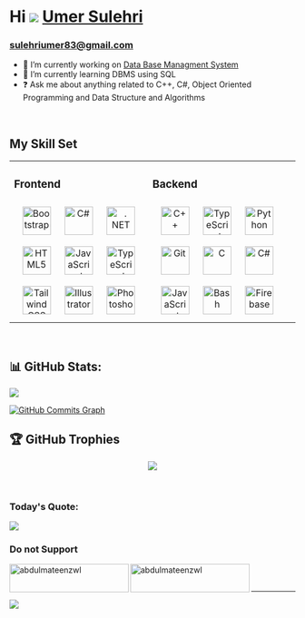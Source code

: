 # Hi ![](https://user-images.githubusercontent.com/18350557/176309783-0785949b-9127-417c-8b55-ab5a4333674e.gif) [Umer Sulehri](https://www.instagram.com/umer_edix_007/)
### sulehriumer83@gmail.com 

* 🔭 I’m currently working on [Data Base Managment System](https://github.com/umer-sulehri)  
* 🌱 I’m currently learning DBMS using SQL
* ❓ Ask me about anything related to C++, C#, Object Oriented Programming and Data Structure and Algorithms
<!-- * ⚡ Fun fact: I use [VIM](https://instagram.com/umer_edix_007). -->
<br/>  

## My Skill Set  

<table><tr><td valign="top" width="50%">

### Frontend  

<div align="center">  
<a href="https://getbootstrap.com/docs/3.4/javascript/" target="_blank"><img style="margin: 10px" src="https://profilinator.rishav.dev/skills-assets/bootstrap-plain.svg" alt="Bootstrap" height="50" /></a>  
<a href="https://docs.microsoft.com/en-us/dotnet/csharp/" target="_blank"><img style="margin: 10px" src="https://profilinator.rishav.dev/skills-assets/csharp-original.svg" alt="C#" height="50" /></a>  
<a href="https://dotnet.microsoft.com/download/dotnet-framework" target="_blank"><img style="margin: 10px" src="https://profilinator.rishav.dev/skills-assets/dot-net-original-wordmark.svg" alt=". NET" height="50" /></a>  
<a href="https://en.wikipedia.org/wiki/HTML5" target="_blank"><img style="margin: 10px" src="https://profilinator.rishav.dev/skills-assets/html5-original-wordmark.svg" alt="HTML5" height="50" /></a>  
<a href="https://www.javascript.com/" target="_blank"><img style="margin: 10px" src="https://profilinator.rishav.dev/skills-assets/javascript-original.svg" alt="JavaScript" height="50" /></a>  
<a href="https://www.typescriptlang.org/" target="_blank"><img style="margin: 10px" src="https://profilinator.rishav.dev/skills-assets/typescript-original.svg" alt="TypeScript" height="50" /></a>  
<a href="https://www.tailwindcss.com/" target="_blank"><img style="margin: 10px" src="https://profilinator.rishav.dev/skills-assets/tailwindcss.svg" alt="Tailwind CSS" height="50" /></a>  
<a href="https://www.adobe.com/in/products/illustrator.html" target="_blank"><img style="margin: 10px" src="https://profilinator.rishav.dev/skills-assets/adobe_illustrator-icon.svg" alt="Illustrator" height="50" /></a>  
<a href="https://www.adobe.com/in/products/photoshop.html" target="_blank"><img style="margin: 10px" src="https://profilinator.rishav.dev/skills-assets/photoshop-plain.svg" alt="Photoshop" height="50" /></a>  
</div>

</td><td valign="top" width="50%">

### Backend  

<div align="center">  
<a href="https://www.cplusplus.com/" target="_blank"><img style="margin: 10px" src="https://profilinator.rishav.dev/skills-assets/cplusplus-original.svg" alt="C++" height="50" /></a>  
<a href="https://www.typescriptlang.org/" target="_blank"><img style="margin: 10px" src="https://profilinator.rishav.dev/skills-assets/typescript-original.svg" alt="TypeScript" height="50" /></a>  
<a href="https://www.python.org/" target="_blank"><img style="margin: 10px" src="https://profilinator.rishav.dev/skills-assets/python-original.svg" alt="Python" height="50" /></a>  
<a href="https://github.com/" target="_blank"><img style="margin: 10px" src="https://profilinator.rishav.dev/skills-assets/git-scm-icon.svg" alt="Git" height="50" /></a>  
<a href="https://www.cprogramming.com/" target="_blank"><img style="margin: 10px" src="https://profilinator.rishav.dev/skills-assets/c-original.svg" alt="C" height="50" /></a>  
<a href="https://docs.microsoft.com/en-us/dotnet/csharp/" target="_blank"><img style="margin: 10px" src="https://profilinator.rishav.dev/skills-assets/csharp-original.svg" alt="C#" height="50" /></a>  
<a href="https://www.javascript.com/" target="_blank"><img style="margin: 10px" src="https://profilinator.rishav.dev/skills-assets/javascript-original.svg" alt="JavaScript" height="50" /></a>  
<a href="https://www.gnu.org/software/bash/" target="_blank"><img style="margin: 10px" src="https://profilinator.rishav.dev/skills-assets/gnu_bash-icon.svg" alt="Bash" height="50" /></a>  
<a href="https://firebase.google.com/" target="_blank"><img style="margin: 10px" src="https://profilinator.rishav.dev/skills-assets/firebase.png" alt="Firebase" height="50" /></a>  
</div>
</td><td valign="top" width="33%">

</td></tr></table>  

<br/>  

  
<!-- 
## Connect with me  

<div align="center">

 [![Facebook](https://img.shields.io/badge/Facebook-%231877F2.svg?logo=Facebook&logoColor=white)](https://facebook.com/abdulmateenzwl) [![Instagram](https://img.shields.io/badge/Instagram-%23E4405F.svg?logo=Instagram&logoColor=white)](https://instagram.com/abdulmateenzwl) [![LinkedIn](https://img.shields.io/badge/LinkedIn-%230077B5.svg?logo=linkedin&logoColor=white)](https://linkedin.com/in/abdulmateenzwl) [![Twitter](https://img.shields.io/badge/Twitter-%231DA1F2.svg?logo=Twitter&logoColor=white)](https://twitter.com/abdulmateenzwl) [![YouTube](https://img.shields.io/badge/YouTube-%23FF0000.svg?logo=YouTube&logoColor=white)](https://youtube.com/@abdulmateenzwl) [![Pinterest](https://img.shields.io/badge/Pinterest-%23E60023.svg?logo=Pinterest&logoColor=white)](https://pinterest.com/abdulmateenzwl) [![Quora](https://img.shields.io/badge/Quora-%23B92B27.svg?logo=Quora&logoColor=white)](https://quora.com/profile/Abdul-Mateen-1199) [![Reddit](https://img.shields.io/badge/Reddit-%23FF4500.svg?logo=Reddit&logoColor=white)](https://reddit.com/user/abdulmateenzwl) [![TikTok](https://img.shields.io/badge/TikTok-%23000000.svg?logo=TikTok&logoColor=white)](https://tiktok.com/@abdulmateenzwl) [![Stack Overflow](https://img.shields.io/badge/-Stackoverflow-FE7A16?logo=stack-overflow&logoColor=white)](https://stackoverflow.com/users/19561209/abdulmateenzwl) [![Behance](https://img.shields.io/badge/Behance-1769ff?logo=behance&logoColor=white)](https://behance.net/abdulmateenzwl)


</div>  


<p align="center">
<a href="https://www.github.com/abdulmateenzwl" target="_blank" rel="noreferrer"><img src="https://raw.githubusercontent.com/danielcranney/readme-generator/main/public/icons/socials/github.svg" width="32" height="32" /></a>
<a href="https://codesandbox.io/u/abdulmateenzwl" target="_blank" rel="noreferrer"><img src="https://raw.githubusercontent.com/danielcranney/readme-generator/main/public/icons/socials/codesandbox.svg" width="32" height="32" /></a> 
<a href="https://www.codepen.io/abdulmateenzwl" target="_blank" rel="noreferrer"><img src="https://raw.githubusercontent.com/danielcranney/readme-generator/main/public/icons/socials/codepen.svg" width="32" height="32" /></a> 
 <a href="https://www.dev.to/abdulmateenzwl" target="_blank" rel="noreferrer"><img src="https://raw.githubusercontent.com/danielcranney/readme-generator/main/public/icons/socials/devdotto.svg" width="32" height="32" /></a> 
  <a href="https://abdulmateenzwl.hashnode.dev" target="_blank" rel="noreferrer"><img src="https://raw.githubusercontent.com/danielcranney/readme-generator/main/public/icons/socials/hashnode.svg" width="32" height="32" /></a> 
   <a href="http://www.medium.com/@abdulmateenzwl" target="_blank" rel="noreferrer"><img src="https://raw.githubusercontent.com/danielcranney/readme-generator/main/public/icons/socials/medium.svg" width="32" height="32" /></a> 

</p>

<p align="center">
<a href="https://www.codechef.com/users/abdulmateenzwl" target="blank"><img align="center" src="https://cdn.jsdelivr.net/npm/simple-icons@3.1.0/icons/codechef.svg" alt="abdulmateenzwl" height="30" width="40" /></a>
<a href="https://www.hackerrank.com/abdulmateenzwl" target="blank"><img align="center" src="https://raw.githubusercontent.com/rahuldkjain/github-profile-readme-generator/master/src/images/icons/Social/hackerrank.svg" alt="abdulmateenzwl" height="30" width="40" /></a>
<a href="https://www.leetcode.com/abdulmateenzwl" target="blank"><img align="center" src="https://raw.githubusercontent.com/rahuldkjain/github-profile-readme-generator/master/src/images/icons/Social/leet-code.svg" alt="abdulmateenzwl" height="30" width="40" /></a>
<a href="https://www.hackerearth.com/@abdulmateenzwl" target="blank"><img align="center" src="https://raw.githubusercontent.com/rahuldkjain/github-profile-readme-generator/master/src/images/icons/Social/hackerearth.svg" alt="abdulmateenzwl" height="30" width="40" /></a>
<a href="https://auth.geeksforgeeks.org/user/abdulmateenzwl/profile" target="blank"><img align="center" src="https://raw.githubusercontent.com/rahuldkjain/github-profile-readme-generator/master/src/images/icons/Social/geeks-for-geeks.svg" alt="abdulmateenzwl/profile" height="30" width="40" /></a>

</p> -->

## 📊 GitHub Stats:

<!-- ![](https://github-readme-stats.vercel.app/api?username=umer-sulehri&theme=dark&hide_border=false&include_all_commits=true&count_private=true) -->
![](https://github-readme-streak-stats.herokuapp.com/?user=umer-sulehri&theme=dark&hide_border=false)

<!-- <a href="https://github.com/umer-sulehri" align="left"><img src="https://github-readme-stats.vercel.app/api/top-langs/?username=abdulmateenzwl&langs_count=10&title_color=0891b2&text_color=ffffff&icon_color=0891b2&bg_color=1c1917&hide_border=true&locale=en&custom_title=Top%20%Languages" alt="Top Languages" /></a> -->

<a href="http://www.github.com/abdulmateenzwl"><img src="https://github-readme-activity-graph.cyclic.app/graph?username=abdulmateenzwl&bg_color=1c1917&color=ffffff&line=0891b2&point=ffffff&area_color=1c1917&area=true&hide_border=true&custom_title=GitHub%20Commits%20Graph" alt="GitHub Commits Graph" /></a><br/>

## 🏆 GitHub Trophies

<div align="center">

![](https://github-profile-trophy.vercel.app/?username=umer-sulehri&theme=radical&no-frame=false&no-bg=true&margin-w=2)

</div>
<br/>  

<!-- ## Latest Tweet 

![](https://gtce.itsvg.in/api?username=abdulmateenzwl) -->

### Today's Quote:

![](https://quotes-github-readme.vercel.app/api?type=horizontal&theme=radical)

### Do not Support

<p><a href="https://www.buymeacoffee.com/abdulmateenzwl"> <img align="left" src="https://cdn.buymeacoffee.com/buttons/v2/default-yellow.png" height="50" width="210" alt="abdulmateenzwl" /></a><a href="https://ko-fi.com/abdulmateenzwl"> <img align="left" src="https://cdn.ko-fi.com/cdn/kofi3.png?v=3" height="50" width="210" alt="abdulmateenzwl" /></a></p><br><br>

---
[![](https://visitcount.itsvg.in/api?id=umer-sulehri&icon=7&color=1)](https://visitcount.itsvg.in)
